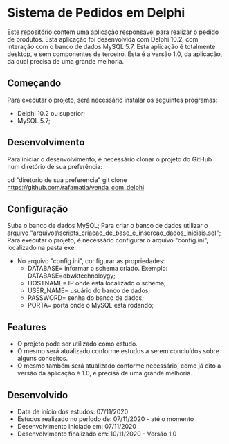 # Sistema de Pedidos em Delphi
Este repositório contém uma aplicação responsável para realizar o pedido de produtos.
Esta aplicação foi desenvolvida com Delphi 10.2, com interação com o banco de dados MySQL 5.7.
Esta aplicação é totalmente desktop, e sem componentes de terceiro.
Esta é a versão 1.0, da aplicação, da qual precisa de uma grande melhoria.

## Começando
Para executar o projeto, será necessário instalar os seguintes programas:
- Delphi 10.2 ou superior;
- MySQL 5.7;

## Desenvolvimento
Para iniciar o desenvolvimento, é necessário clonar o projeto do GitHub num diretório de sua preferência:

cd "diretorio de sua preferencia"
git clone https://github.com/rafamatia/venda_com_delphi

## Configuração
Suba o banco de dados MySQL;
Para criar o banco de dados utilizar o arquivo "arquivos\scripts_criacao_de_base_e_insercao_dados_iniciais.sql";
Para executar o projeto, é necessário configurar o arquivo "config.ini", localizado na pasta exe:
- No arquivo "config.ini", configurar as propriedades:
	- DATABASE= informar o schema criado. Exemplo: DATABASE=dbwktechnoloygy;
	- HOSTNAME= IP onde está localizado o schema;
	- USER_NAME= usuário do banco de dados;
	- PASSWORD= senha do banco de dados;
	- PORTA= porta onde o MySQL está rodando;


## Features
- O projeto pode ser utilizado como estudo.
- O mesmo será atualizado conforme estudos a serem concluídos sobre alguns conceitos.
- O mesmo também será atualizado conforme necessário, como já dito a versão da aplicação é 1.0, e precisa de uma grande melhoria.


## Desenvolvido
- Data de início dos estudos: 07/11/2020
- Estudos realizado no período de: 07/11/2020 - até o momento
- Desenvolvimento iniciado em: 07/11/2020
- Desenvolvimento finalizado em: 10/11/2020 - Versão 1.0